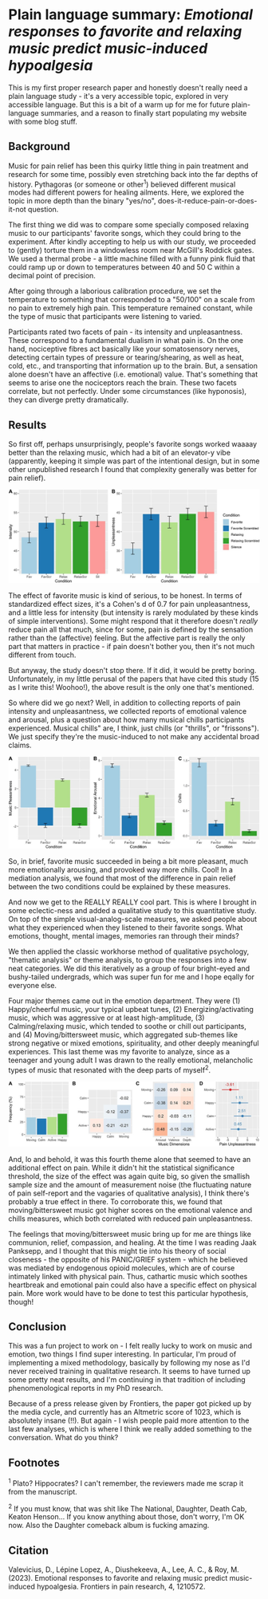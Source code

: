 # Plain language summary: *Emotional responses to favorite and relaxing music predict music-induced hypoalgesia*

This is my first proper research paper and honestly doesn't really need a plain language study - it's a very accessible topic, explored in very accessible language. But this is a bit of a warm up for me for future plain-language summaries, and a reason to finally start populating my website with some blog stuff.

## Background

Music for pain relief has been this quirky little thing in pain treatment and research for some time, possibly even stretching back into the far depths of history. Pythagoras (or someone or other<sup>1</sup>) believed different musical modes had different powers for healing ailments. Here, we explored the topic in more depth than the binary "yes/no", does-it-reduce-pain-or-does-it-not question.

The first thing we did was to compare some specially composed relaxing music to our participants' favorite songs, which they could bring to the experiment. After kindly accepting to help us with our study, we proceeded to (gently) torture them in a windowless room near McGill's Roddick gates. We used a thermal probe - a little machine filled with a funny pink fluid that could ramp up or down to temperatures between 40 and 50 C within a decimal point of precision.

After going through a laborious calibration procedure, we set the temperature to something that corresponded to a "50/100" on a scale from no pain to extremely high pain. This temperature remained constant, while the type of music that participants were listening to varied.

Participants rated two facets of pain - its intensity and unpleasantness. These correspond to a fundamental dualism in what pain is. On the one hand, nociceptive fibres act basically like your somatosensory nerves, detecting certain types of pressure or tearing/shearing, as well as heat, cold, etc., and transporting that information up to the brain. But, a sensation alone doesn't have an affective (i.e. emotional) value. That's something that seems to arise one the nociceptors reach the brain. These two facets correlate, but not perfectly. Under some circumstances (like hyponosis), they can diverge pretty dramatically.

## Results

So first off, perhaps unsurprisingly, people's favorite songs worked waaaay better than the relaxing music, which had a bit of an elevator-y vibe (apparently, keeping it simple was part of the intentional design, but in some other unpublished research I found that complexity generally was better for pain relief).

![A cool bar graph](./emotion_music_fig_1.jpg "Figure 1")

The effect of favorite music is kind of serious, to be honest. In terms of standardized effect sizes, it's a Cohen's d of 0.7 for pain unpleasantness, and a little less for intensity (but intensity is rarely modulated by these kinds of simple interventions). Some might respond that it therefore doesn't *really* reduce pain all that much, since for some, pain is defined by the sensation rather than the (affective) feeling. But the affective part is really the only part that matters in practice - if pain doesn't bother you, then it's not much different from touch.

But anyway, the study doesn't stop there. If it did, it would be pretty boring. Unfortunately, in my little perusal of the papers that have cited this study (15 as I write this! Woohoo!), the above result is the only one that's mentioned.

So where did we go next? Well, in addition to collecting reports of pain intensity and unpleasantness, we collected reports of emotional valence and arousal, plus a question about how many musical chills participants experienced. Musical chills" are, I think, just chills (or "thrills", or "frissons"). We just specify they're the music-induced to not make any accidental broad claims.

![Another cool bar graph!](./emotion_music_fig_2.jpg "Figure 2")

So, in brief, favorite music succeeded in being a bit more pleasant, much more emotionally arousing, and provoked way more chills. Cool! In a mediation analysis, we found that most of the difference in pain relief between the two conditions could be explained by these measures.

And now we get to the REALLY REALLY cool part. This is where I brought in some eclectic-ness and added a qualitative study to this quantitative study. On top of the simple visual-analog-scale measures, we asked people about what they experienced when they listened to their favorite songs. What emotions, thought, mental images, memories ran through their minds?

We then applied the classic workhorse method of qualitative psychology, "thematic analysis" or theme analysis, to group the responses into a few neat categories. We did this iteratively as a group of four bright-eyed and bushy-tailed undergrads, which was super fun for me and I hope eqally for everyone else.

Four major themes came out in the emotion department. They were (1) Happy/cheerful music, your typical upbeat tunes, (2) Energizing/activating music, which was aggressive or at least high-amplitude, (3) Calming/relaxing music, which tended to soothe or chill out participants, and (4) Moving/bittersweet music, which aggregated sub-themes like strong negative or mixed emotions, spirituality, and other deeply meaningful experiences. This last theme was my favorite to analyze, since as a teenager and young adult I was drawn to the really emotional, melancholic types of music that resonated with the deep parts of myself<sup>2</sup>.

![A bunch of plots](./emotion_music_fig_3.jpg "Figure 3")

And, lo and behold, it was this fourth theme alone that seemed to have an additional effect on pain. While it didn't hit the statistical significance threshold, the size of the effect was again quite big, so given the smallish sample size and the amount of measurement noise (the fluctuating nature of pain self-report and the vagaries of qualitative analysis), I think there's probably a true effect in there. To corroborate this, we found that moving/bittersweet music got higher scores on the emotional valence and chills measures, which both correlated with reduced pain unpleasantness.

The feelings that moving/bittersweet music bring up for me are things like communion, relief, compassion, and healing. At the time I was reading Jaak Panksepp, and I thought that this might tie into his theory of social closeness - the opposite of his PANIC/GRIEF system - which he believed was mediated by endogenous opioid molecules, which are of course intimately linked with physical pain. Thus, cathartic music which soothes heartbreak and emotional pain could also have a specific effect on physical pain. More work would have to be done to test this particular hypothesis, though!

## Conclusion

This was a fun project to work on - I felt really lucky to work on music and emotion, two things I find super interesting. In particular, I'm proud of implementing a mixed methodology, basically by following my nose as I'd never received training in qualitative research. It seems to have turned up some pretty neat results, and I'm continuing in that tradition of including phenomenological reports in my PhD research.

Because of a press release given by Frontiers, the paper got picked up by the media cycle, and currently has an Altmetric score of 1023, which is absolutely insane (!!). But again - I wish people paid more attention to the last few analyses, which is where I think we really added something to the conversation. What do you think?

## Footnotes

<sup>1</sup> Plato? Hippocrates? I can't remember, the reviewers made me scrap it from the manuscript.

<sup>2</sup> If you must know, that was shit like The National, Daughter, Death Cab, Keaton Henson... If you know anything about those, don't worry, I'm OK now. Also the Daughter comeback album is fucking amazing.

## Citation

Valevicius, D., Lépine Lopez, A., Diushekeeva, A., Lee, A. C., & Roy, M. (2023). Emotional responses to favorite and relaxing music predict music-induced hypoalgesia. Frontiers in pain research, 4, 1210572.